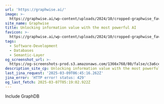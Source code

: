 ```yaml
---
url: 'https://graphwise.ai/'
image: >-
  https://graphwise.ai/wp-content/uploads/2024/10/cropped-graphwise_favicon-180x180.png
site_name: Graphwise
title: Unlocking information value with the most powerful AI
favicon: >-
  https://graphwise.ai/wp-content/uploads/2024/10/cropped-graphwise_favicon-192x192.png
tags:
  - Software-Development
  - Databases
  - Semantic-Layer
og_screenshot_url: >-
  https://og-screenshots-prod.s3.amazonaws.com/1366x768/80/false/c3a6ce344ab345ea66d0eeef03b39b2cd08478f05035e8632e1afe98ac2cae35.jpeg
description_site_cp: Unlocking information value with the most powerful AI
last_jina_request: '2025-03-09T06:45:16.262Z'
jina_error: 'HTTP error! status: 429'
og_last_fetch: 2025-03-07T05:19:02.922Z
---
```

Include GraphDB
